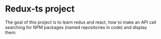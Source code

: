 # Redux-ts project
The goal of this project is to learn redux and react, how to make an API call searching for NPM packages (named repositories in code) and display them.

